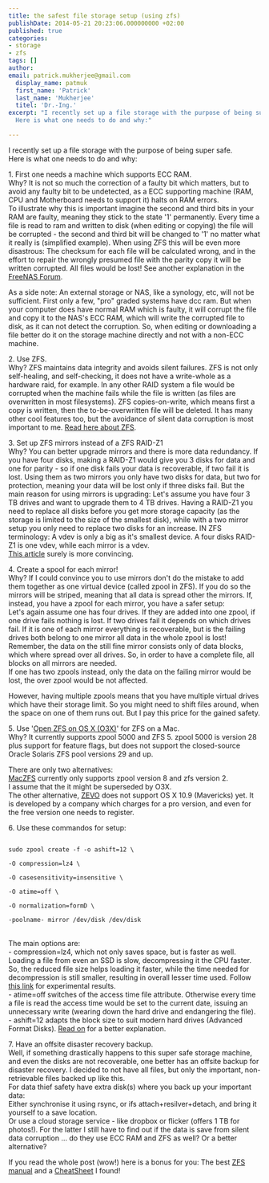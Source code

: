 ```yaml
---
title: the safest file storage setup (using zfs)
publishDate: 2014-05-21 20:23:06.000000000 +02:00
published: true
categories: 
- storage
- zfs
tags: []
author:
email: patrick.mukherjee@gmail.com
  display_name: patmuk
  first_name: 'Patrick'
  last_name: 'Mukherjee'
  titel: 'Dr.-Ing.'
excerpt: "I recently set up a file storage with the purpose of being super safe.<br />
  Here is what one needs to do and why:"

---
```

  I recently set up a file storage with the purpose of being super safe.<br />
  Here is what one needs to do and why:<br />
<p>1. First one needs a machine which supports ECC RAM.<br />
  Why? It is not so much the correction of a faulty bit which matters, but to avoid any faulty bit to be undetected, as
  a ECC supporting machine (RAM, CPU and Motherboard needs to support it) halts on RAM errors.<br />
  To illustrate why this is important imagine the second and third bits in your RAM are faulty, meaning they stick to
  the state '1' permanently. Every time a file is read to ram and written to disk (when editing or copying) the file
  will be corrupted - the second and third bit will be changed to '1' no matter what it really is (simplified example).
  When using ZFS this will be even more disastrous: The checksum for each file will be calculated wrong, and in the
  effort to repair the wrongly presumed file with the parity copy it will be written corrupted. All files would be lost!
  See another explanation in the <a href="http://forums.freenas.org/index.php?threads/ecc-vs-non-ecc-ram-and-zfs.15449/"
    title="Why ECC is important for zfs">FreeNAS Forum</a>.</p>
<p>As a side note: An external storage or NAS, like a synology, etc, will not be sufficient. First only a few, "pro"
  graded systems have dcc ram. But when your computer does have normal RAM which is faulty, it will corrupt the file and
  copy it to the NAS's ECC RAM, which will write the corrupted file to disk, as it can not detect the corruption. So,
  when editing or downloading a file better do it on the storage machine directly and not with a non-ECC machine.</p>
<p>2. Use ZFS.<br />
  Why? ZFS maintains data integrity and avoids silent failures. ZFS is not only self-healing, and self-checking, it does
  not have a write-whole as a hardware raid, for example. In any other RAID system a file would be corrupted when the
  machine fails while the file is written (as files are overwritten in most filesystems). ZFS copies-on-write, which
  means first a copy is written, then the to-be-overwritten file will be deleted. It has many other cool features too,
  but the avoidance of silent data corruption is most important to me. <a href="http://en.wikipedia.org/wiki/ZFS">Read
    here about ZFS</a>.</p>
<p>3. Set up ZFS mirrors instead of a ZFS RAID-Z1<br />
  Why? You can better upgrade mirrors and there is more data redundancy. If you have four disks, making a RAID-Z1 would
  give you 3 disks for data and one for parity - so if one disk fails your data is recoverable, if two fail it is lost.
  Using them as two mirrors you only have two disks for data, but two for protection, meaning your data will be lost
  only if three disks fail. But the main reason for using mirrors is upgrading: Let's assume you have four 3 TB drives
  and want to upgrade them to 4 TB drives. Having a RAID-Z1 you need to replace all disks before you get more storage
  capacity (as the storage is limited to the size of the smallest disk), while with a two mirror setup you only need to
  replace two disks for an increase. IN ZFS terminology: A vdev is only a big as it's smallest device. A four disks
  RAID-Z1 is one vdev, while each mirror is a vdev.<br />
  <a href="http://constantin.glez.de/blog/2010/01/home-server-raid-greed-and-why-mirroring-still-best">This article</a>
  surely is more convincing.
</p>
<p>4. Create a spool for each mirror!<br />
  Why? If I could convince you to use mirrors don't do the mistake to add them together as one virtual device (called
  zpool in ZFS). If you do so the mirrors will be striped, meaning that all data is spread other the mirrors. If,
  instead, you have a zpool for each mirror, you have a safer setup:<br />
  Let's again assume one has four drives. If they are added into one zpool, if one drive fails nothing is lost. If two
  drives fail it depends on which drives fail. If it is one of each mirror everything is recoverable, but is the failing
  drives both belong to one mirror all data in the whole zpool is lost! Remember, the data on the still fine mirror
  consists only of data blocks, which where spread over all drives. So, in order to have a complete file, all blocks on
  all mirrors are needed.<br />
  If one has two zpools instead, only the data on the failing mirror would be lost, the over zpool would be not
  affected.</p>
<p>However, having multiple zpools means that you have multiple virtual drives which have their storage limit. So you
  might need to shift files around, when the space on one of them runs out. But I pay this price for the gained safety.
</p>
<p>5. Use '<a href="https://openzfsonosx.org">Open ZFS on OS X (O3X)</a>' for ZFS on a Mac.<br />
  Why? It currently supports zpool 5000 and ZFS 5. zpool 5000 is version 28 plus support for feature flags, but does not
  support the closed-source Oracle Solaris ZFS pool versions 29 and up.</p>
<p>There are only two alternatives:<br />
  <a href="https://code.google.com/p/maczfs/">MacZFS</a> currently only supports zpool version 8 and zfs version
  2.<br />
  I assume that the it might be superseded by O3X.<br />
  The other alternative, <a href="http://getgreenbytes.com/solutions/zevo/">ZEVO</a> does not support OS X 10.9
  (Mavericks) yet. It is developed by a company which charges for a pro version, and even for the free version one needs
  to register.
</p>
<p>6. Use these commandos for setup:<br />
  <code><br />
sudo zpool create -f -o ashift=12 \<br />
-O compression=lz4 \<br />
-O casesensitivity=insensitive \<br />
-O atime=off \<br />
-O normalization=formD \<br />
-poolname- mirror /dev/disk<x> /dev/disk<y><br />
</y></x></code><br />
  The main options are:<br />
  - compression=lz4, which not only saves space, but is faster as well. Loading a file from even an SSD is slow,
  decompressing it the CPU faster. So, the reduced file size helps loading it faster, while the time needed for
  decompression is still smaller, resulting in overall lesser time used. Follow <a
    href="https://blogs.oracle.com/observatory/entry/zfs_compression_a_win_win">this link</a> for experimental
  results.<br />
  - atime=off switches of the access time file attribute. Otherwise every time a file is read the access time would be
  set to the current date, issuing an unnecessary write (wearing down the hard drive and endangering the file).<br />
  - ashift=12 adapts the block size to suit modern hard drives (Advanced Format Disks). <a
    href="http://zfsonlinux.org/faq.html#HowDoesZFSonLinuxHandlesAdvacedFormatDrives">Read on</a> for a better
  explanation.
</p>
<p>7. Have an offsite disaster recovery backup.<br />
  Well, if something drastically happens to this super safe storage machine, and even the disks are not recoverable, one
  better has an offsite backup for disaster recovery. I decided to not have all files, but only the important,
  non-retrievable files backed up like this.<br />
  For data thief safety have extra disk(s) where you back up your important data:<br />
  Either synchronise it using rsync, or ifs attach+resilver+detach, and bring it yourself to a save location.<br />
  Or use a cloud storage service - like dropbox or flicker (offers 1 TB for photos!). For the latter I still have to
  find out if the data is save from silent data corruption ... do they use ECC RAM and ZFS as well? Or a better
  alternative?</p>
<p>If you read the whole post (wow!) here is a bonus for you: The best <a
    href="https://pthree.org/2012/04/17/install-zfs-on-debian-gnulinux/">ZFS manual</a> and a <a
    href="http://thegeekdiary.com/solaris-zfs-command-line-reference-cheat-sheet/">CheatSheet</a> I found!<br />

</p>